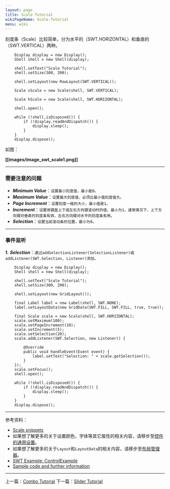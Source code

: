 ```yaml
---
layout: page
title: Scale Tutorial
wikiPageName: Scale-Tutorial
menu: wiki
---
```


刻度条（Scale）比较简单，分为水平的（SWT.HORIZONTAL）和垂直的（SWT.VERTICAL）两种。

		Display display = new Display();
		Shell shell = new Shell(display);

		shell.setText("Scale Tutorial");
		shell.setSize(300, 200);

		shell.setLayout(new RowLayout(SWT.VERTICAL));

		Scale vScale = new Scale(shell, SWT.VERTICAL);

		Scale hScale = new Scale(shell, SWT.HORIZONTAL);

		shell.open();

		while (!shell.isDisposed()) {
			if (!display.readAndDispatch()) {
				display.sleep();
			}
		}
		display.dispose();

如图：

**[[images/image_swt_scale1.png]]**

***

### 需要注意的问题

 * _**Minimum Value**_：`设置最小刻度值，最小是0。`
 * _**Maximum Value**_：`设置最大刻度值，必须比最小值刻度值大。`
 * _**Page Increment**_：`设置刻度一格的大小，最小值是1。`
 * _**Increment**_：`设置用键盘上下或左右方向键滚动时的值，最小为1。通常情况下，上下方向键对垂直的刻度条有效，左右方向键对水平的刻度条有用。`
 * _**Selection**_：`设置当前滚动条的位置，最小为0。`

***

### 事件监听

**1.** _**Selection**_：`通过addSelectionListener(SelectionListener)或addListener(SWT.Selection, Listener)添加。`

    	Display display = new Display();
		Shell shell = new Shell(display);

		shell.setText("Scale Tutorial");
		shell.setSize(300, 200);

		shell.setLayout(new GridLayout());

		final Label label = new Label(shell, SWT.NONE);
		label.setLayoutData(new GridData(SWT.FILL, SWT.FILL, true, true));

		final Scale scale = new Scale(shell, SWT.HORIZONTAL);
		scale.setMaximum(100);
		scale.setPageIncrement(10);
		scale.setIncrement(5);
		scale.setSelection(20);
		scale.addListener(SWT.Selection, new Listener() {

			@Override
			public void handleEvent(Event event) {
				label.setText("Selection: " + scale.getSelection());
			}
		});
		scale.setFocus();
		shell.open();

		while (!shell.isDisposed()) {
			if (!display.readAndDispatch()) {
				display.sleep();
			}
		}
		display.dispose();

***
参考资料：
  * [Scale snippets](http://www.eclipse.org/swt/snippets/#scale)
  * 如果想了解更多的关于设置颜色，字体等其它属性的相关内容，请移步至[控件的通用设置](https://github.com/ecsoya/eclipse.tutorial/wiki/Common-Properties-Tutorial)。
  * 如果想了解更多的关于`Layout`和`LayoutData`的相关内容，请移步至[布局管理器](https://github.com/ecsoya/eclipse.tutorial/wiki/Layouts-Tutorial)。
  * [SWT Example: ControlExample](http://www.eclipse.org/swt/examples.php)
  * [Sample code and further information](http://www.eclipse.org/swt/)

***

上一篇：[Combo Tutorial](https://github.com/ecsoya/eclipse.tutorial/wiki/Combo-Tutorial)
下一篇：[Slider Tutorial](https://github.com/ecsoya/eclipse.tutorial/wiki/Slider-Tutorial)

